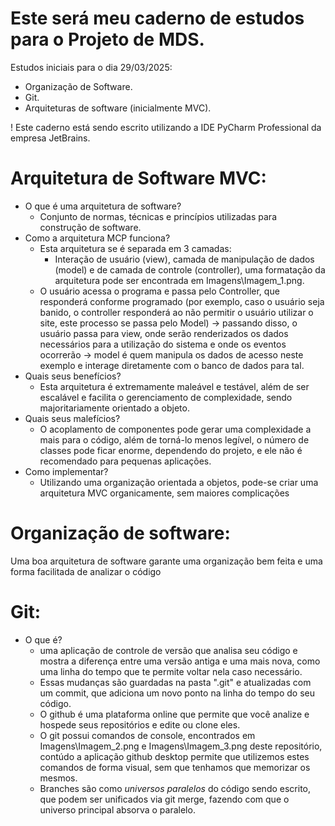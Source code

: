 # Este será meu caderno de estudos para o Projeto de MDS.

Estudos iniciais para o dia 29/03/2025:

- Organização de Software.
- Git.
- Arquiteturas de software (inicialmente MVC).

! Este caderno está sendo escrito utilizando a IDE PyCharm Professional da empresa JetBrains.

# Arquitetura de Software MVC:

- O que é uma arquitetura de software?
  - Conjunto de normas, técnicas e princípios utilizadas para construção de software.
- Como a arquitetura MCP funciona?
  - Esta arquitetura se é separada em 3 camadas:
    - Interação de usuário (view), camada de manipulação de dados (model) e de camada de controle (controller), uma formatação da arquitetura pode ser encontrada em Imagens\Imagem_1.png.
  - O usuário acessa o programa e passa pelo Controller, que responderá conforme programado (por exemplo, caso o usuário seja banido, o controller responderá ao não permitir o usuário utilizar o site, este processo se passa pelo Model) → passando disso, o usuário passa para view, onde serão renderizados os dados necessários para a utilização do sistema e onde os eventos ocorrerão → model é quem manipula os dados de acesso neste exemplo e interage diretamente com o banco de dados para tal.
- Quais seus benefícios?
  - Esta arquitetura é extremamente maleável e testável, além de ser escalável e facilita o gerenciamento de complexidade, sendo majoritariamente orientado a objeto.
- Quais seus malefícios?
  - O acoplamento de componentes pode gerar uma complexidade a mais para o código, além de torná-lo menos legível, o número de classes pode ficar enorme, dependendo do projeto, e ele não é recomendado para pequenas aplicações.
- Como implementar?
  - Utilizando uma organização orientada a objetos, pode-se criar uma arquitetura MVC organicamente, sem maiores complicações

# Organização de software:

Uma boa arquitetura de software garante uma organização bem feita e uma forma facilitada de analizar o código

# Git:

- O que é?
  - uma aplicação de controle de versão que analisa seu código e mostra a diferença entre uma versão antiga e uma mais nova, como uma linha do tempo que te permite voltar nela caso necessário.
  - Essas mudanças são guardadas na pasta ".git" e atualizadas com um commit, que adiciona um novo ponto na linha do tempo do seu código.
  - O github é uma plataforma online que permite que você analize e hospede seus repositórios e edite ou clone eles.
  - O git possui comandos de console, encontrados em Imagens\Imagem_2.png e Imagens\Imagem_3.png deste repositório, contúdo a aplicação github desktop permite que utilizemos estes comandos de forma visual, sem que tenhamos que memorizar os mesmos.
  - Branches são como _universos paralelos_ do código sendo escrito, que podem ser unificados via git merge, fazendo com que o universo principal absorva o paralelo.

